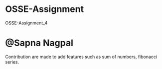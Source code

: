 # OSSE-Assignment
OSSE-Assignment_4
# @Sapna Nagpal 
Contribution are made to add features such as sum of numbers, fibonacci series.
